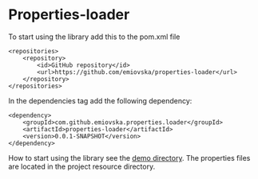 # Properties-loader

To start using the library add this to the pom.xml file

```maven
<repositories>
    <repository>
        <id>GitHub repository</id>
        <url>https://github.com/emiovska/properties-loader</url>
    </repository>
</repositories>
```

In the dependencies tag add the following dependency:

```maven
<dependency>
    <groupId>com.github.emiovska.properties.loader</groupId>
    <artifactId>properties-loader</artifactId>
    <version>0.0.1-SNAPSHOT</version>
</dependency>
```
How to start using the library see the [demo directory](https://github.com/emiovska/properties-loader/tree/master/src/main/java/demo). 
The properties files are located in the project resource directory.
